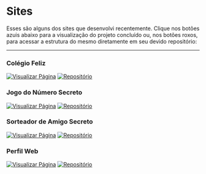# Sites

Esses são alguns dos sites que desenvolvi recentemente. Clique nos botões azuis abaixo para a visualização do projeto concluído ou, nos botões roxos, para acessar a estrutura do mesmo diretamente em seu devido repositório:

---

### Colégio Feliz
[![Visualizar Página](https://img.shields.io/badge/Visualizar%20P%C3%A1gina-blue?style=for-the-badge&logo=google-chrome&logoColor=black)](https://colegiofeliz.com.br/) [![Repositório](https://img.shields.io/badge/Reposit%C3%B3rio-purple?style=for-the-badge&logo=github&logoColor=white)]()


### Jogo do Número Secreto
[![Visualizar Página](https://img.shields.io/badge/Visualizar%20P%C3%A1gina-blue?style=for-the-badge&logo=google-chrome&logoColor=black)](https://jogo-ochre-three-42.vercel.app/) [![Repositório](https://img.shields.io/badge/Reposit%C3%B3rio-purple?style=for-the-badge&logo=github&logoColor=white)](https://github.com/XavierJoao/jogo-do-numero-secreto)

### Sorteador de Amigo Secreto
[![Visualizar Página](https://img.shields.io/badge/Visualizar%20P%C3%A1gina-blue?style=for-the-badge&logo=google-chrome&logoColor=black)](https://amigo-secreto-fawn-eight.vercel.app/) [![Repositório](https://img.shields.io/badge/Reposit%C3%B3rio-purple?style=for-the-badge&logo=github&logoColor=white)](https://github.com/XavierJoao/amigo-secreto)

### Perfil Web
[![Visualizar Página](https://img.shields.io/badge/Visualizar%20P%C3%A1gina-blue?style=for-the-badge&logo=google-chrome&logoColor=black)]() [![Repositório](https://img.shields.io/badge/Reposit%C3%B3rio-purple?style=for-the-badge&logo=github&logoColor=white)]()

